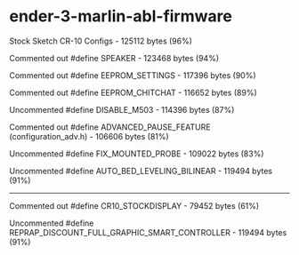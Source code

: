 # ender-3-marlin-abl-firmware

Stock Sketch CR-10 Configs - 125112 bytes (96%)

Commented out #define SPEAKER - 123468 bytes (94%)

Commented out #define EEPROM_SETTINGS - 117396 bytes (90%)

Commented out #define EEPROM_CHITCHAT - 116652 bytes (89%)

Uncommented #define DISABLE_M503 - 114396 bytes (87%)

Commented out #define ADVANCED_PAUSE_FEATURE (configuration_adv.h) - 106606 bytes (81%)

Uncommented #define FIX_MOUNTED_PROBE - 109022 bytes (83%)

Uncommented #define AUTO_BED_LEVELING_BILINEAR - 119494 bytes (91%)

-----

Commented out #define CR10_STOCKDISPLAY - 79452 bytes (61%)

Uncommented #define REPRAP_DISCOUNT_FULL_GRAPHIC_SMART_CONTROLLER - 119494 bytes (91%)